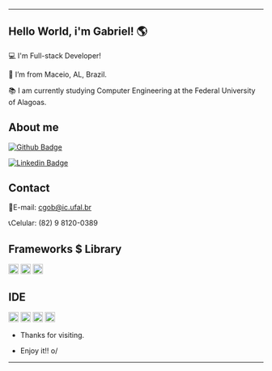 ----------------------------------------------------------------------------

## Hello World, i'm Gabriel! :earth_americas:

 

:computer: I'm Full-stack Developer!

:house_with_garden: I’m from Maceio, AL, Brazil.

:books: I am currently studying Computer Engineering at the Federal University of Alagoas.

 

## About me

[![Github Badge](https://img.shields.io/badge/-Github-000?style=flat-square&logo=Github&logoColor=white&link=https://github.com/gabriel-eng-cod)](https://github.com/gabriel-eng-cod)

[![Linkedin Badge](https://img.shields.io/badge/-LinkedIn-blue?style=flat-square&logo=Linkedin&logoColor=white&link=https://www.linkedin.com/in/gabriel-oliveira-aa2b521b9/)](https://www.linkedin.com/in/gabriel-oliveira-aa2b521b9/)


## Contact

:e-mail:E-mail: cgob@ic.ufal.br

:telephone_receiver:Celular: (82) 9 8120-0389


## Frameworks $ Library

<code><img height="20" src="https://img.shields.io/badge/Laravel-FF2D20?style=for-the-badge&logo=laravel&logoColor=white"></code>
<code><img height="20" src="https://img.shields.io/badge/Node.js-339933?style=for-the-badge&logo=nodedotjs&logoColor=white"></code>
<code><img height="20" src="https://img.shields.io/badge/npm-CB3837?style=for-the-badge&logo=npm&logoColor=white"></code>

## IDE

<code><img height="20" src="https://img.shields.io/badge/Colab-F9AB00?style=for-the-badge&logo=googlecolab&color=525252"></code>
<code><img height="20" src="https://img.shields.io/badge/sublime_text-%23575757.svg?&style=for-the-badge&logo=sublime-text&logoColor=important"></code>
<code><img height="20" src="https://img.shields.io/badge/VSCode-0078D4?style=for-the-badge&logo=visual%20studio%20code&logoColor=white"></code>
<code><img height="20" src="https://img.shields.io/badge/Visual_Studio_Code-0078D4?style=for-the-badge&logo=visual%20studio%20code&logoColor=white"></code>


- Thanks for visiting.

- Enjoy it!! o/

----------------------------------------------------------------------------------
